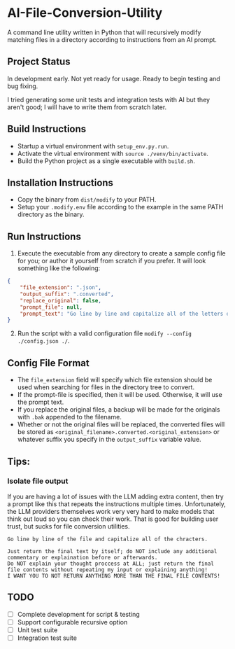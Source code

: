 # AI-File-Conversion-Utility

A command line utility written in Python that will recursively modify matching files in a directory according to instructions from an AI prompt.

## Project Status

In development early. Not yet ready for usage. Ready to begin testing and bug fixing.

I tried generating some unit tests and integration tests with AI but they aren't good; I will have to write them from scratch later.

## Build Instructions
- Startup a virtual environment with `setup_env.py.run`.
- Activate the virtual environment with `source ./venv/bin/activate`.
- Build the Python project as a single executable with `build.sh`.

## Installation Instructions
- Copy the binary from `dist/modify` to your PATH.
- Setup your `.modify.env` file according to the example in the same PATH directory as the binary.

## Run Instructions
1. Execute the executable from any directory to create a sample config file for you; or author it yourself from scratch if you prefer. It will look something like the following:

```json
{
    "file_extension": ".json",
    "output_suffix": ".converted",
    "replace_original": false,
    "prompt_file": null,
    "prompt_text": "Go line by line and capitalize all of the letters on that line.",
}
```

2. Run the script with a valid configuration file `modify --config ./config.json ./`.

## Config File Format
- The `file_extension` field will specify which file extension should be used when searching for files in the directory tree to convert.
- If the prompt-file is specified, then it will be used. Otherwise, it will use the prompt text.
- If you replace the original files, a backup will be made for the originals with `.bak` appended to the filename.
- Whether or not the original files will be replaced, the converted files will be stored as `<original_filename>.converted.<original_extension>` or whatever suffix you specify in the `output_suffix` variable value.

## Tips:

### Isolate file output
If you are having a lot of issues with the LLM adding extra content, then try a prompt like this that repeats the instructions multiple times. Unfortunately, the LLM providers themselves work very very hard to make models that think out loud so you can check their work. That is good for building user trust, but sucks for file conversion utilities.

```
Go line by line of the file and capitalize all of the chracters.

Just return the final text by itself; do NOT include any additional commentary or explaination before or afterwards.
Do NOT explain your thought proccess at ALL; just return the final file contents without repeating my input or explaining anything!
I WANT YOU TO NOT RETURN ANYTHING MORE THAN THE FINAL FILE CONTENTS!
```

## TODO
- [ ] Complete development for script & testing
- [ ] Support configurable recursive option
- [ ] Unit test suite
- [ ] Integration test suite
